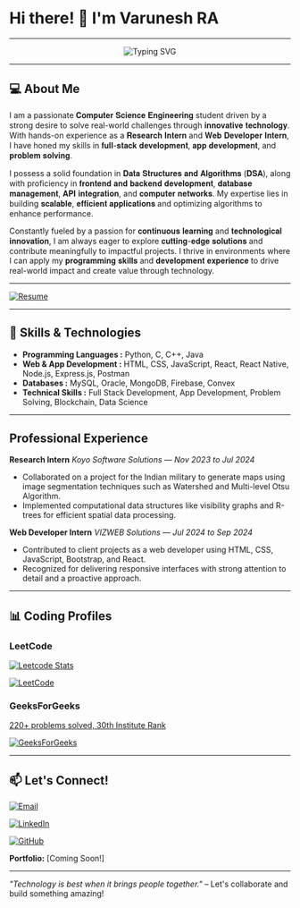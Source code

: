 # Hi there! 👋 I'm **Varunesh RA**

---

<p align="center">
  <img src="https://readme-typing-svg.herokuapp.com?font=Fira+Code&weight=600&size=22&pause=100&color=32CD32&width=600&lines=Passionate+Developer+%7C+Problem+Solver;Full+Stack+Developer+%7C+App+Developer;Exploring+Blockchain+and+AI;Let's+build+something+amazing+together!" alt="Typing SVG" />
</p>

---

## 💻 About Me

I am a passionate 𝐂𝐨𝐦𝐩𝐮𝐭𝐞𝐫 𝐒𝐜𝐢𝐞𝐧𝐜𝐞 𝐄𝐧𝐠𝐢𝐧𝐞𝐞𝐫𝐢𝐧𝐠 student driven by a strong desire to solve real-world challenges through 𝐢𝐧𝐧𝐨𝐯𝐚𝐭𝐢𝐯𝐞 𝐭𝐞𝐜𝐡𝐧𝐨𝐥𝐨𝐠𝐲. With hands-on experience as a 𝐑𝐞𝐬𝐞𝐚𝐫𝐜𝐡 𝐈𝐧𝐭𝐞𝐫𝐧 and 𝐖𝐞𝐛 𝐃𝐞𝐯𝐞𝐥𝐨𝐩𝐞𝐫 𝐈𝐧𝐭𝐞𝐫𝐧, I have honed my skills in 𝐟𝐮𝐥𝐥-𝐬𝐭𝐚𝐜𝐤 𝐝𝐞𝐯𝐞𝐥𝐨𝐩𝐦𝐞𝐧𝐭, 𝐚𝐩𝐩 𝐝𝐞𝐯𝐞𝐥𝐨𝐩𝐦𝐞𝐧𝐭, and 𝐩𝐫𝐨𝐛𝐥𝐞𝐦 𝐬𝐨𝐥𝐯𝐢𝐧𝐠.

I possess a solid foundation in 𝐃𝐚𝐭𝐚 𝐒𝐭𝐫𝐮𝐜𝐭𝐮𝐫𝐞𝐬 𝐚𝐧𝐝 𝐀𝐥𝐠𝐨𝐫𝐢𝐭𝐡𝐦𝐬 (𝐃𝐒𝐀), along with proficiency in 𝐟𝐫𝐨𝐧𝐭𝐞𝐧𝐝 𝐚𝐧𝐝 𝐛𝐚𝐜𝐤𝐞𝐧𝐝 𝐝𝐞𝐯𝐞𝐥𝐨𝐩𝐦𝐞𝐧𝐭, 𝐝𝐚𝐭𝐚𝐛𝐚𝐬𝐞 𝐦𝐚𝐧𝐚𝐠𝐞𝐦𝐞𝐧𝐭, 𝐀𝐏𝐈 𝐢𝐧𝐭𝐞𝐠𝐫𝐚𝐭𝐢𝐨𝐧, and 𝐜𝐨𝐦𝐩𝐮𝐭𝐞𝐫 𝐧𝐞𝐭𝐰𝐨𝐫𝐤𝐬. My expertise lies in building 𝐬𝐜𝐚𝐥𝐚𝐛𝐥𝐞, 𝐞𝐟𝐟𝐢𝐜𝐢𝐞𝐧𝐭 𝐚𝐩𝐩𝐥𝐢𝐜𝐚𝐭𝐢𝐨𝐧𝐬 and optimizing algorithms to enhance performance.

Constantly fueled by a passion for 𝐜𝐨𝐧𝐭𝐢𝐧𝐮𝐨𝐮𝐬 𝐥𝐞𝐚𝐫𝐧𝐢𝐧𝐠 and 𝐭𝐞𝐜𝐡𝐧𝐨𝐥𝐨𝐠𝐢𝐜𝐚𝐥 𝐢𝐧𝐧𝐨𝐯𝐚𝐭𝐢𝐨𝐧, I am always eager to explore 𝐜𝐮𝐭𝐭𝐢𝐧𝐠-𝐞𝐝𝐠𝐞 𝐬𝐨𝐥𝐮𝐭𝐢𝐨𝐧𝐬 and contribute meaningfully to impactful projects. I thrive in environments where I can apply my 𝐩𝐫𝐨𝐠𝐫𝐚𝐦𝐦𝐢𝐧𝐠 𝐬𝐤𝐢𝐥𝐥𝐬 and 𝐝𝐞𝐯𝐞𝐥𝐨𝐩𝐦𝐞𝐧𝐭 𝐞𝐱𝐩𝐞𝐫𝐢𝐞𝐧𝐜𝐞 to drive real-world impact and create value through technology.

---
[![Resume](https://img.shields.io/badge/Resume-View-blueviolet?style=for-the-badge&logo=google-drive&logoColor=white)](https://drive.google.com/file/d/1ebHkTD9rtk8xWiQKxt9O2eWOsmPP7dH-/view?usp=drive_link)

---
## 🚀 Skills & Technologies
- **Programming Languages :** Python, C, C++, Java
- **Web & App Development :** HTML, CSS, JavaScript, React, React Native, Node.js, Express.js, Postman
- **Databases :** MySQL, Oracle, MongoDB, Firebase, Convex
- **Technical Skills :** Full Stack Development, App Development, Problem Solving, Blockchain, Data Science
---

## Professional Experience

**Research Intern**
*Koyo Software Solutions* — *Nov 2023 to Jul 2024*
- Collaborated on a project for the Indian military to generate maps using image segmentation techniques such as Watershed and Multi-level Otsu Algorithm.
- Implemented computational data structures like visibility graphs and R-trees for efficient spatial data processing.

**Web Developer Intern**
*VIZWEB Solutions* — *Jul 2024 to Sep 2024*
- Contributed to client projects as a web developer using HTML, CSS, JavaScript, Bootstrap, and React.
- Recognized for delivering responsive interfaces with strong attention to detail and a proactive approach.
---

## 📊 Coding Profiles

### LeetCode
[![Leetcode Stats](https://leetcard.jacoblin.cool/ravarunesh?ext=contest&theme=dark)](https://leetcode.com/ravarunesh)

[![LeetCode](https://img.shields.io/badge/LeetCode-Profile-orange?style=flat&logo=leetcode)](https://leetcode.com/ravarunesh/)

### GeeksForGeeks
[220+ problems solved, 30th Institute Rank](https://www.geeksforgeeks.org/user/varunesh/)  

[![GeeksForGeeks](https://img.shields.io/badge/GeeksForGeeks-Profile-green?style=flat)](https://www.geeksforgeeks.org/user/varunesh/)

---

## 📫 Let's Connect!

[![Email](https://img.shields.io/badge/Email-ravarunesh2004%40gmail.com-red?style=for-the-badge&logo=gmail&logoColor=white)](mailto:ravarunesh2004@gmail.com)

[![LinkedIn](https://img.shields.io/badge/LinkedIn-Profile-blue?style=for-the-badge&logo=linkedin)](https://www.linkedin.com/in/ra-varunesh)

[![GitHub](https://img.shields.io/badge/GitHub-Profile-black?style=for-the-badge&logo=github)](https://github.com/varuneshRA)

**Portfolio:** [Coming Soon!]

---

 _"Technology is best when it brings people together."_ – Let's collaborate and build something amazing! 

